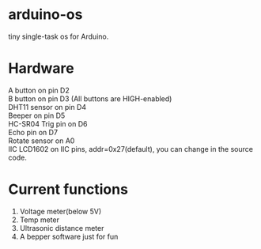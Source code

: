 # arduino-os
tiny single-task os for Arduino.

# Hardware
A button on pin D2<br>
B button on pin D3 (All buttons are HIGH-enabled)<br>
DHT11 sensor on pin D4<br>
Beeper on pin D5<br>
HC-SR04	Trig pin on D6<br>
	Echo pin on D7<br>
Rotate sensor on A0<br>
IIC LCD1602 on IIC pins, addr=0x27(default), you can change in the source code.

# Current functions
1. Voltage meter(below 5V)<br>
2. Temp meter<br>
3. Ultrasonic distance meter<br>
4. A bepper software just for fun
